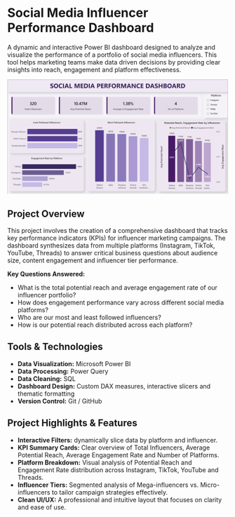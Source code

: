 # Social Media Influencer Performance Dashboard

A dynamic and interactive Power BI dashboard designed to analyze and visualize the performance of a portfolio of social media influencers. This tool helps marketing teams make data driven decisions by providing clear insights into reach, engagement and platform effectiveness.

![Dashboard Preview](images/image-preview.png) 

## Project Overview

This project involves the creation of a comprehensive dashboard that tracks key performance indicators (KPIs) for influencer marketing campaigns. The dashboard synthesizes data from multiple platforms (Instagram, TikTok, YouTube, Threads) to answer critical business questions about audience size, content engagement and influencer tier performance.

**Key Questions Answered:**
- What is the total potential reach and average engagement rate of our influencer portfolio?
- How does engagement performance vary across different social media platforms?
- Who are our most and least followed influencers?
- How is our potential reach distributed across each platform?

## Tools & Technologies

- **Data Visualization:** Microsoft Power BI
- **Data Processing:** Power Query
- **Data Cleaning:** SQL 
- **Dashboard Design:** Custom DAX measures, interactive slicers and thematic formatting
- **Version Control:** Git / GitHub


## Project Highlights & Features

- **Interactive Filters:** dynamically slice data by platform and influencer.
- **KPI Summary Cards:** Clear overview of Total Influencers, Average Potential Reach, Average Engagement Rate and Number of Platforms.
- **Platform Breakdown:** Visual analysis of Potential Reach and Engagement Rate distribution across Instagram, TikTok, YouTube and Threads.
- **Influencer Tiers:** Segmented analysis of Mega-influencers vs. Micro-influencers to tailor campaign strategies effectively.
- **Clean UI/UX:** A professional and intuitive layout that focuses on clarity and ease of use.



